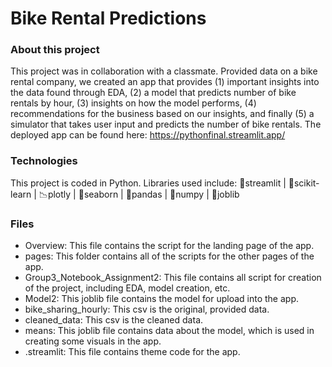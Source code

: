 # Bike Rental Predictions
### About this project
This project was in collaboration with a classmate. Provided data on a bike rental company, we created an app that provides (1) important insights into the data found through EDA, (2) a model that predicts number of bike rentals by hour, (3) insights on how the model performs, (4) recommendations for the business based on our insights, and finally (5) a simulator that takes user input and predicts the number of bike rentals. The deployed app can be found here: https://pythonfinal.streamlit.app/

### Technologies 
This project is coded in Python. Libraries used include: 🎨streamlit | 🧠scikit-learn | 📉plotly | 🌊seaborn | 🐼pandas | 🧮numpy | 🔧joblib

### Files
- Overview: This file contains the script for the landing page of the app.
- pages: This folder contains all of the scripts for the other pages of the app.
- Group3_Notebook_Assignment2: This file contains all script for creation of the project, including EDA, model creation, etc.
- Model2: This joblib file contains the model for upload into the app.
- bike_sharing_hourly: This csv is the original, provided data.
- cleaned_data: This csv is the cleaned data.
- means: This joblib file contains data about the model, which is used in creating some visuals in the app.
- .streamlit: This file contains theme code for the app.

